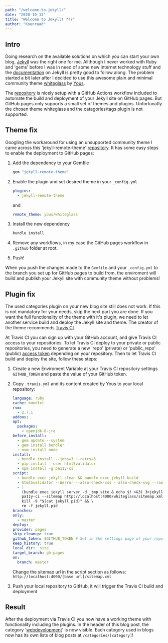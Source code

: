 ```yaml
---
path: "/welcome-to-jekyll/"
date: "2020-10-13"
title: "Welcome to Jekyll! ???"
author: "Koenraad"
---
```


## Intro

Doing research on the available solutions on which you can start your own blog, [Jekyll](https://jekyllrb.com/) was the right one for me. Allthough I never worked with Ruby and 'gems' before I was in need of some new internet technology stuff and the [documentation](https://jekyllrb.com/docs/home) on Jekyll is pretty good to follow along. The problem started a bit later after I decided to use this awesome plain and minimal community theme [whiteglass](https://github.com/yous/whiteglass) by [Yous](https://github.com/yous).

The [repository](https://github.com/yous/whiteglass) is nicely setup with a GitHub Actions workflow included to automate the build and deployment of your Jekyll site on GitHub pages. But GitHub pages only supports a small set of themes and plugins. Unfortunatly the chosen theme whiteglass and the catagories/tags plugin is not supported.

## Theme fix

Googling the workaround for using an unsupported community theme I came across this 'jekyll-remote-theme' [repository](https://github.com/benbalter/jekyll-remote-theme). It has some easy steps to enable the deployment to GitHub pages:

1. Add the dependency to your Gemfile

   ```ruby
   gem "jekyll-remote-theme"
   ```

2. Enable the plugin and set desired theme in your `_config.yml`

   ```yml
   plugins:
     - jekyll-remote-theme
   ```

   and

   ```yml
   remote_theme: yous/whiteglass
   ```

3. Install the new dependency

   ```Ruby
   bundle install
   ```

4. Remove any workflows, in my case the GitHub pages workflow in `.github` folder at root.

5. Push!

When you push the changes made to the `Gemfile` and your `_config.yml` to the branch you set up for GitHub pages to build from, the enviroment will build and publish your Jekyll site with community theme without problems!

## Plugin fix

The used categories plugin on your new blog site still does not work. If this is not mandatory for your needs, skip the next part you are done. If you want the full functionality of the theme with it's plugin, we need to let another service build and deploy the Jekyll site and theme. The creator of the theme recommends [Travis CI](https://travis-ci.com/).

At Travis CI you can sign up with your GitHub account, and give Travis CI access to your repositories.
To let Travis CI deploy to your private or public repositories, you need to generate a new 'repo' (private) or 'public_repo' (public) [access token](https://github.com/settings/tokens) depending on your repository. Then to let Travis CI build and deploy the site, follow these steps:

1. Create a new Enviroment Variable at your Travis CI repository settings `GITHUB_TOKEN` and paste the value of your GitHub token.

2. Copy `.travis.yml` and its content created by Yous to your local repository:

   ```yaml
   language: ruby
   cache: bundler
   rvm:
     - 2.7.1
   addons:
   apt:
     packages:
       - openjdk-8-jre
   before_install:
     - gem update --system
     - gem install bundler
     - nvm install node
   install:
     - bundle install --jobs=3 --retry=3
     - pip install --user html5validator
     - npm install -g pa11y-ci
   script:
     - bundle exec jekyll clean && bundle exec jekyll build
     - html5validator --Werror --also-check-css --also-check-svg --root _site/
     - |
       (bundle exec jekyll server -d _tmp_site & echo $! >&3) 3>jekyll.pid | grep -q 'Server running' && \
       pa11y-ci --sitemap http://localhost:4000/whiteglass/sitemap.xml && \
       kill -9 "$(cat jekyll.pid)" && \
       rm -f jekyll.pid
   branches:
   only:
     - master
   deploy:
   provider: pages
   skip_cleanup: true
   github_token: $GITHUB_TOKEN # Set in the settings page of your repository, as a secure variable
   keep_history: true
   local_dir: _site
   target_branch: gh-pages
   on:
     branch: master
   ```

   Change the sitemap url in the script section as follows: `http://localhost:4000/[base url]/sitemap.xml`

3. Push your local repository to GitHub, it will trigger the Travis CI build and deployment

## Result

After the deployment via Travis CI you now have a working theme with functionality including the plugins. In the header of this blog post, the category '[webdevelopment](/categories/webdevelopment)' is now visible. Each category used in blogs now has its own lists of blog posts at `/categories/[category]`!
